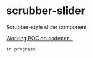 # scrubber-slider
Scrubber-style slider component

[Working POC on codepen..](https://codepen.io/Recidvst/pen/WjybOa 'scrubber poc')

``` in progress ```
